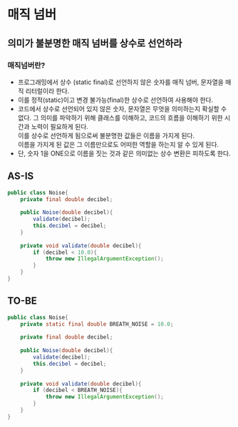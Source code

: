 # 매직 넘버
## 의미가 불분명한 매직 넘버를 상수로 선언하라 
### 매직넘버란? 
- 프로그래밍에서 상수 (static final)로 선언하지 않은 숫자를 매직 넘버, 문자열을 매직 리터럴이라 한다.
- 이를 정적(static)이고 변경 불가능(final)한 상수로 선언하여 사용해야 한다.
- 코드에서 상수로 선언되어 있지 않은 숫자, 문자열은 무엇을 의미하는지 확실할 수 없다.
그 의미를 파악하기 위해 클래스를 이해하고, 코드의 흐름을 이해하기 위한 시간과 노력이 필요하게 된다.  
이를 상수로 선언하게 됨으로써 불분명한 값들은 이름을 가지게 된다.  
이름을 가지게 된 값은 그 이름만으로도 어떠한 역할을 하는지 알 수 있게 된다.
- 단, 숫자 1을 ONE으로 이름을 짓는 것과 같은 의미없는 상수 변환은 피하도록 한다.

## AS-IS
```java
public class Noise{
    private final double decibel;
    
    public Noise(double decibel){
        validate(decibel);
        this.decibel = decibel;
    }
    
    private void validate(double decibel){
        if (decibel < 10.0){
            throw new IllegalArgumentException();
        }
    }
}
```

## TO-BE
```java
public class Noise{
    private static final double BREATH_NOISE = 10.0;
    
    private final double decibel;
    
    public Noise(double decibel){
        validate(decibel);
        this.decibel = decibel;
    }
    
    private void validate(double decibel){
        if (decibel < BREATH_NOISE){
            throw new IllegalArgumentException();
        }
    }
}
```